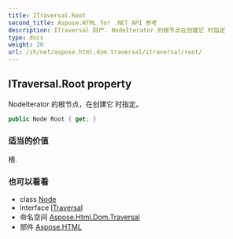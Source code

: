 ```yaml
---
title: ITraversal.Root
second_title: Aspose.HTML for .NET API 参考
description: ITraversal 财产. NodeIterator 的根节点在创建它 时指定
type: docs
weight: 20
url: /zh/net/aspose.html.dom.traversal/itraversal/root/
---
```

## ITraversal.Root property

NodeIterator 的根节点，在创建它 时指定。

```csharp
public Node Root { get; }
```

### 适当的价值

根.

### 也可以看看

* class [Node](../../../aspose.html.dom/node/)
* interface [ITraversal](../)
* 命名空间 [Aspose.Html.Dom.Traversal](../../itraversal/)
* 部件 [Aspose.HTML](../../../)


